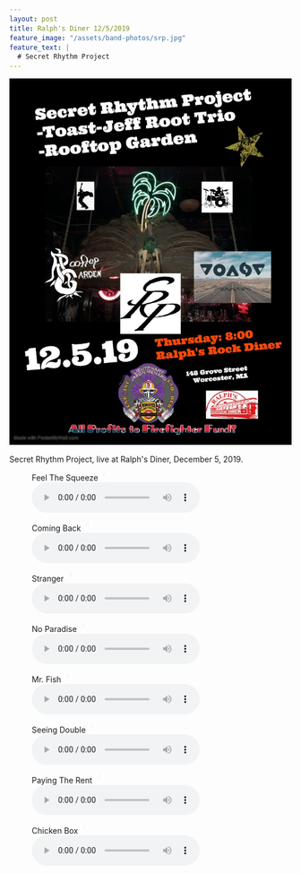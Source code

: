 ```yaml
---
layout: post
title: Ralph's Diner 12/5/2019
feature_image: "/assets/band-photos/srp.jpg"
feature_text: |
  # Secret Rhythm Project
---
```


![SRP @ Ralph's Diner 12/5/2019](/assets/posters/2019-12-05-ralphs.jpg)

Secret Rhythm Project, live at Ralph's Diner, December 5, 2019.

<figure><figcaption>Feel The Squeeze <a href="/assets/music/2019-12-05/01 Feel The Squeeze.mp3" download  class="dl"><img src="/assets/download.png" width="16"></a></figcaption><audio controls src="/assets/music/2019-12-05/01 Feel The Squeeze.mp3"></audio></figure>

<figure><figcaption>Coming Back <a href="/assets/music/2019-12-05/02 Coming Back.mp3" download  class="dl"><img src="/assets/download.png" width="16"></a></figcaption><audio controls src="/assets/music/2019-12-05/02 Coming Back.mp3"></audio></figure>

<figure><figcaption>Stranger <a href="/assets/music/2019-12-05/03 Stranger.mp3" download  class="dl"><img src="/assets/download.png" width="16"></a></figcaption><audio controls src="/assets/music/2019-12-05/03 Stranger.mp3"></audio></figure>

<figure><figcaption>No Paradise <a href="/assets/music/2019-12-05/04 No Paradise.mp3" download  class="dl"><img src="/assets/download.png" width="16"></a></figcaption><audio controls src="/assets/music/2019-12-05/04 No Paradise.mp3"></audio></figure>

<figure><figcaption>Mr. Fish <a href="/assets/music/2019-12-05/05 Mr Fish.mp3" download  class="dl"><img src="/assets/download.png" width="16"></a></figcaption><audio controls src="/assets/music/2019-12-05/05 Mr Fish.mp3"></audio></figure>

<figure><figcaption>Seeing Double <a href="/assets/music/2019-12-05/06 Seeing Double.mp3" download  class="dl"><img src="/assets/download.png" width="16"></a></figcaption><audio controls src="/assets/music/2019-12-05/06 Seeing Double.mp3"></audio></figure>

<figure><figcaption>Paying The Rent <a href="/assets/music/2019-12-05/07 Paying the Rent.mp3" download  class="dl"><img src="/assets/download.png" width="16"></a></figcaption><audio controls src="/assets/music/2019-12-05/07 Paying the Rent.mp3"></audio></figure>

<figure><figcaption>Chicken Box <a href="/assets/music/2019-12-05/08 Chicken Box.mp3" download  class="dl"><img src="/assets/download.png" width="16"></a></figcaption><audio controls src="/assets/music/2019-12-05/08 Chicken Box.mp3"></audio></figure>
